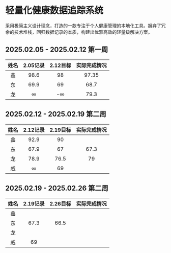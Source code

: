 # 轻量化健康数据追踪系统

采用极简主义设计理念，打造的一款专注于个人健康管理的本地化工具。摒弃了冗余的技术堆栈，回归数据记录的本质，构建出优雅高效的轻量级解决方案。

## 2025.02.05 - 2025.02.12 第一周

| 姓名 | 2.05记录 | 2.12目标 | 实际完成情况 |
|:--------:|:--------:|:--------:|:--------:|
| 鑫  | 98.6  | 98  | 97.35 |
| 东  | 69.9  | 69  | 68.7  |
| 龙  | ∞  | -∞  | 79.3  |


## 2025.02.12 - 2025.02.19 第二周

| 姓名 | 2.12记录 | 2.19目标 | 实际完成情况 |
|:--------:|:--------:|:--------:|:--------:|
| 鑫  |  92.9 |  90 |   |
| 东  | 67.9  | 67  | 67.3  |
| 龙  | 78.9 |  76.5 | 79  |
| 威  | ∞  | 69  |   |


## 2025.02.19 - 2025.02.26 第二周

| 姓名 | 2.19记录 | 2.26目标 | 实际完成情况 |
|:--------:|:--------:|:--------:|:--------:|
| 鑫  |   |   |   |
| 东  | 67.3  | 66.5  |   |
| 龙  |   |   |   |
| 威  | 69  |   |   |
